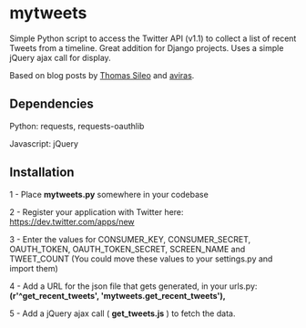 mytweets
========

Simple Python script to access the Twitter API (v1.1) to collect a list of recent Tweets from a timeline.  Great addition for Django projects.  Uses a simple jQuery ajax call for display. 

Based on blog posts by [Thomas Sileo](http://thomassileo.com/blog/2013/01/25/using-twitter-rest-api-v1-dot-1-with-python/) and [aviras](http://aviras.wordpress.com/2013/06/17/get-recent-tweets-from-1-1-api-django-jquery/).


Dependencies
-------------
Python: requests, requests-oauthlib

Javascript: jQuery

Installation
---------------

1 - Place **mytweets.py** somewhere in your codebase

2 - Register your application with Twitter here: https://dev.twitter.com/apps/new

3 - Enter the values for CONSUMER_KEY, CONSUMER_SECRET, OAUTH_TOKEN, OAUTH_TOKEN_SECRET, SCREEN_NAME and TWEET_COUNT (You could move these values to your settings.py and import them)

4 - Add a URL for the json file that gets generated, in your urls.py:  **(r'^get_recent_tweets', 'mytweets.get_recent_tweets'),**

5 - Add a jQuery ajax call ( **get_tweets.js** ) to fetch the data.


